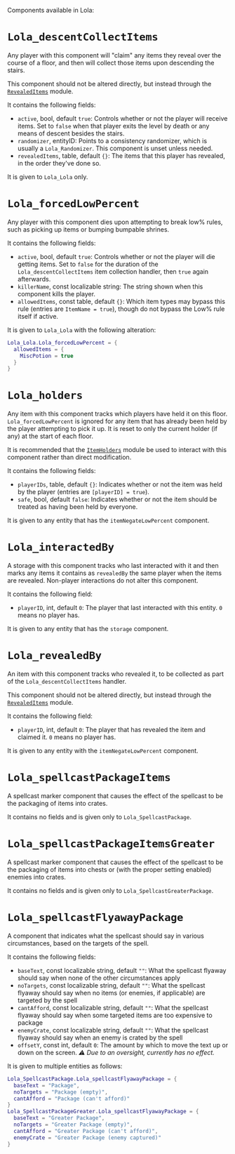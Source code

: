 Components available in Lola:

# `Lola_descentCollectItems`
Any player with this component will "claim" any items they reveal over the course of a floor, and then will collect those items upon descending the stairs.

This component should not be altered directly, but instead through the [`RevealedItems`](./modules/RevealedItems.md) module.

It contains the following fields:

- `active`, bool, default `true`: Controls whether or not the player will receive items. Set to `false` when that player exits the level by death or any means of descent besides the stairs.
- `randomizer`, entityID: Points to a consistency randomizer, which is usually a `Lola_Randomizer`. This component is unset unless needed.
- `revealedItems`, table, default `{}`: The items that this player has revealed, in the order they've done so.

It is given to `Lola_Lola` only.



# `Lola_forcedLowPercent`
Any player with this component dies upon attempting to break low% rules, such as picking up items or bumping bumpable shrines.

It contains the following fields:

- `active`, bool, default `true`: Controls whether or not the player will die getting items. Set to `false` for the duration of the `Lola_descentCollectItems` item collection handler, then `true` again afterwards.
- `killerName`, const localizable string: The string shown when this component kills the player.
- `allowedItems`, const table, default `{}`: Which item types may bypass this rule (entries are `ItemName = true`), though do not bypass the Low% rule itself if active.

It is given to `Lola_Lola` with the following alteration:
```lua
Lola_Lola.Lola_forcedLowPercent = {
  allowedItems = {
    MiscPotion = true
  }
}
```



# `Lola_holders`
Any item with this component tracks which players have held it on this floor. `Lola_forcedLowPercent` is ignored for any item that has already been held by the player attempting to pick it up. It is reset to only the current holder (if any) at the start of each floor.

It is recommended that the [`ItemHolders`](./modules/ItemHolders.md) module be used to interact with this component rather than direct modification.

It contains the following fields:

- `playerIDs`, table, default `{}`: Indicates whether or not the item was held by the player (entries are `[playerID] = true`).
- `safe`, bool, default `false`: Indicates whether or not the item should be treated as having been held by everyone.

It is given to any entity that has the `itemNegateLowPercent` component.



# `Lola_interactedBy`
A storage with this component tracks who last interacted with it and then marks any items it contains as `revealedBy` the same player when the items are revealed. Non-player interactions do not alter this component.

It contains the following field:

- `playerID`, int, default `0`: The player that last interacted with this entity. `0` means no player has.

It is given to any entity that has the `storage` component.



# `Lola_revealedBy`
An item with this component tracks who revealed it, to be collected as part of the `Lola_descentCollectItems` handler.

This component should not be altered directly, but instead through the [`RevealedItems`](./modules/RevealedItems.md) module.

It contains the following field:

- `playerID`, int, default `0`: The player that has revealed the item and claimed it. `0` means no player has.

It is given to any entity with the `itemNegateLowPercent` component.



# `Lola_spellcastPackageItems`
A spellcast marker component that causes the effect of the spellcast to be the packaging of items into crates.

It contains no fields and is given only to `Lola_SpellcastPackage`.



# `Lola_spellcastPackageItemsGreater`
A spellcast marker component that causes the effect of the spellcast to be the packaging of items into chests or (with the proper setting enabled) enemies into crates.

It contains no fields and is given only to `Lola_SpellcastGreaterPackage`.



# `Lola_spellcastFlyawayPackage`
A component that indicates what the spellcast should say in various circumstances, based on the targets of the spell.

It contains the following fields:

- `baseText`, const localizable string, default `""`: What the spellcast flyaway should say when none of the other circumstances apply
- `noTargets`, const localizable string, default `""`: What the spellcast flyaway should say when no items (or enemies, if applicable) are targeted by the spell
- `cantAfford`, const localizable string, default `""`: What the spellcast flyaway should say when some targeted items are too expensive to package
- `enemyCrate`, const localizable string, default `""`: What the spellcast flyaway should say when an enemy is crated by the spell
- `offsetY`, const int, default `0`: The amount by which to move the text up or down on the screen. *⚠ Due to an oversight, currently has no effect.*

It is given to multiple entities as follows:
```lua
Lola_SpellcastPackage.Lola_spellcastFlyawayPackage = {
  baseText = "Package",
  noTargets = "Package (empty)",
  cantAfford = "Package (can't afford)"
}
Lola_SpellcastPackageGreater.Lola_spellcastFlyawayPackage = {
  baseText = "Greater Package",
  noTargets = "Greater Package (empty)",
  cantAfford = "Greater Package (can't afford)",
  enemyCrate = "Greater Package (enemy captured)"
}
```
